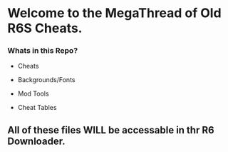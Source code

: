 # Welcome to the MegaThread of Old R6S Cheats.

### Whats in this Repo?

* Cheats

* Backgrounds/Fonts

* Mod Tools

* Cheat Tables

## All of these files WILL be accessable in thr R6 Downloader.

